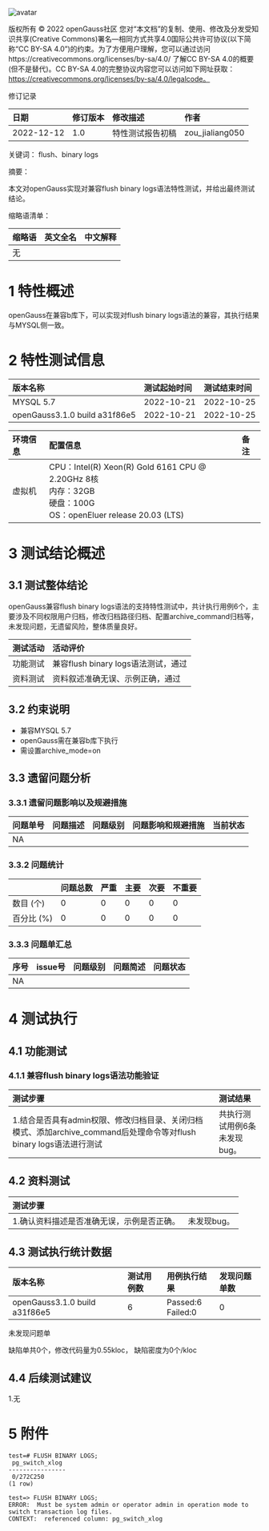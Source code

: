 ![avatar](../../images/openGauss.png)

版权所有 © 2022  openGauss社区
 您对“本文档”的复制、使用、修改及分发受知识共享(Creative Commons)署名—相同方式共享4.0国际公共许可协议(以下简称“CC BY-SA 4.0”)的约束。为了方便用户理解，您可以通过访问https://creativecommons.org/licenses/by-sa/4.0/ 了解CC BY-SA 4.0的概要 (但不是替代)。CC BY-SA 4.0的完整协议内容您可以访问如下网址获取：https://creativecommons.org/licenses/by-sa/4.0/legalcode。

修订记录

|   日期    | 修订版本 |               修改描述               |      作者       |
| :------- | :------ | :---------------------------------- | :------------- |
| 2022-12-12 |   1.0    |           特性测试报告初稿           | zou_jialiang050 |

 关键词： flush、binary logs

摘要：

本文对openGauss实现对兼容flush binary logs语法特性测试，并给出最终测试结论。

缩略语清单：

| 缩略语 |                       英文全名                        | 中文解释                                             |
| :---- | :--------------------------------------------------- | :---------------------------------------------------- |
|  无  |          |          |

# 1     特性概述

openGauss在兼容b库下，可以实现对flush binary logs语法的兼容，其执行结果与MYSQL侧一致。

# 2     特性测试信息

| 版本名称                      | 测试起始时间 | 测试结束时间 |
| :---------------------------- | :----------- | :----------- |
| MYSQL 5.7                     | 2022-10-21   | 2022-10-25   |
| openGauss3.1.0 build a31f86e5 | 2022-10-21   | 2022-10-25   |

| 环境信息 | 配置信息                                                     | 备注 |
| :------- | :----------------------------------------------------------- | :---- |
| 虚拟机   | CPU：Intel(R) Xeon(R) Gold 6161 CPU @ 2.20GHz 8核<br />内存：32GB<br />硬盘：100G<br />OS：openEluer release 20.03 (LTS) |      |

# 3     测试结论概述

## 3.1   测试整体结论

openGauss兼容flush binary logs语法的支持特性测试中，共计执行用例6个，主要涉及不同权限用户归档，修改归档路径归档、配置archive_command归档等，未发现问题，无遗留风险，整体质量良好。

| 测试活动 | 活动评价                                                     |
| :------ | :----------------------------------------------------------- |
| 功能测试 | 兼容flush binary logs语法测试，通过 |
| 资料测试 | 资料叙述准确无误、示例正确，通过                            |

## 3.2   约束说明

- 兼容MYSQL 5.7
- openGauss需在兼容b库下执行
- 需设置archive_mode=on

## 3.3   遗留问题分析

### 3.3.1 遗留问题影响以及规避措施

| 问题单号 | 问题描述 | 问题级别 | 问题影响和规避措施 | 当前状态 |
| :------ | :------ | :------ | :---------------- | :------ |
|    NA    |  |          |  |  |

### 3.3.2 问题统计

|             | 问题总数 | 严重 | 主要 | 次要 | 不重要 |
| :--------- | :------ | :-- | :-- | :-- | :---- |
|  数目 (个)  |    0    |  0  |  0   |  0  |   0    |
| 百分比  (%) |   0   |  0  |  0   |  0  |   0    |

### 3.3.3 问题单汇总

| 序号 |                           issue号                            | 问题级别 |                           问题简述                           | 问题状态 |
| :-- | :---------------------------------------------------------- | :------ | :---------------------------------------------------------- | :------ |
|  NA  |    |      |  |    |

# 4     测试执行

## 4.1   功能测试

### 4.1.1   兼容flush binary logs语法功能验证

| 测试步骤                                                     | 测试结果                           |
| :------------------------------------------------------------ | :---------------------------------- |
| 1.结合是否具有admin权限、修改归档目录、关闭归档模式、添加archive_command后处理命令等对flush binary logs语法进行测试 | 共执行测试用例6条<br />未发现bug。 |

## 4.2   资料测试

| 测试步骤                                   |                                                     |
| :------------------------------------------ | :--------------------------------------------------- |
| 1.确认资料描述是否准确无误，示例是否正确。 | 未发现bug。 |

## 4.3   测试执行统计数据

| 版本名称                      | 测试用例数 | 用例执行结果            | 发现问题单数 |
| :----------------------------- | :---------- | :----------------------- | :------------ |
| openGauss3.1.0 build a31f86e5 | 6     | Passed:6<br />Failed:0 | 0          |

未发现问题单

缺陷单共0个，修改代码量为0.55kloc， 缺陷密度为0个/kloc

## 4.4   后续测试建议

1.无

# 5     附件

```
test=# FLUSH BINARY LOGS;
 pg_switch_xlog
----------------
 0/272C250
(1 row)

test=> FLUSH BINARY LOGS;
ERROR:  Must be system admin or operator admin in operation mode to switch transaction log files.
CONTEXT:  referenced column: pg_switch_xlog
```